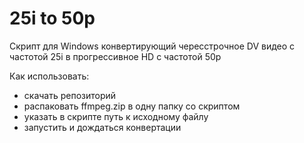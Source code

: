 # 25i to 50p
Скрипт для Windows конвертирующий чересстрочное DV видео с частотой 25i в прогрессивное HD с частотой 50p

Как использовать:
- скачать репозиторий
- распаковать ffmpeg.zip в одну папку со скриптом
- указать в скрипте путь к исходному файлу
- запустить и дождаться конвертации
